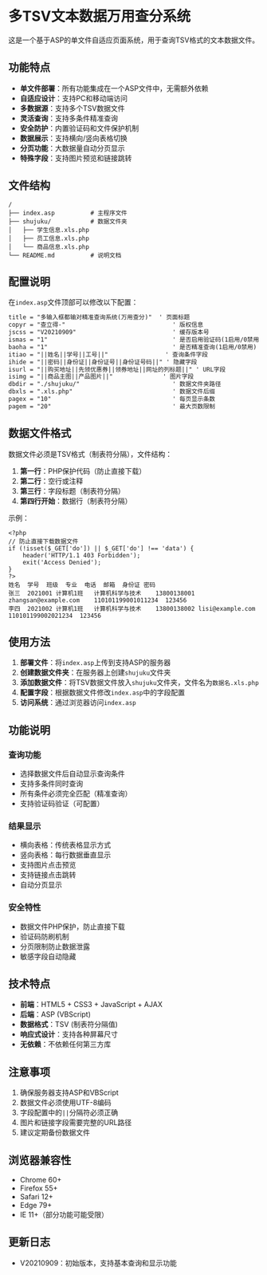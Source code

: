 # 多TSV文本数据万用查分系统

这是一个基于ASP的单文件自适应页面系统，用于查询TSV格式的文本数据文件。

## 功能特点

- **单文件部署**：所有功能集成在一个ASP文件中，无需额外依赖
- **自适应设计**：支持PC和移动端访问
- **多数据源**：支持多个TSV数据文件
- **灵活查询**：支持多条件精准查询
- **安全防护**：内置验证码和文件保护机制
- **数据展示**：支持横向/竖向表格切换
- **分页功能**：大数据量自动分页显示
- **特殊字段**：支持图片预览和链接跳转

## 文件结构

```
/
├── index.asp          # 主程序文件
├── shujuku/           # 数据文件夹
│   ├── 学生信息.xls.php
│   ├── 员工信息.xls.php
│   └── 商品信息.xls.php
└── README.md          # 说明文档
```

## 配置说明

在`index.asp`文件顶部可以修改以下配置：

```asp
title = "多输入框都输对精准查询系统(万用查分)"  ' 页面标题
copyr = "查立得-"                              ' 版权信息
jscss = "V20210909"                           ' 缓存版本号
ismas = "1"                                   ' 是否启用验证码(1启用/0禁用)
baoha = "1"                                   ' 是否精准查询(1启用/0禁用)
itiao = "||姓名||学号||工号||"                ' 查询条件字段
ihide = "||密码||身份证||身份证号||身份证号码||" ' 隐藏字段
isurl = "||购买地址||先领优惠券||领券地址||网址的列标题||" ' URL字段
isimg = "||商品主图||产品图片||"              ' 图片字段
dbdir = "./shujuku/"                          ' 数据文件夹路径
dbxls = ".xls.php"                            ' 数据文件后缀
pagex = "10"                                  ' 每页显示条数
pagem = "20"                                  ' 最大页数限制
```

## 数据文件格式

数据文件必须是TSV格式（制表符分隔），文件结构：

1. **第一行**：PHP保护代码（防止直接下载）
2. **第二行**：空行或注释
3. **第三行**：字段标题（制表符分隔）
4. **第四行开始**：数据行（制表符分隔）

示例：
```
<?php
// 防止直接下载数据文件
if (!isset($_GET['do']) || $_GET['do'] !== 'data') {
    header('HTTP/1.1 403 Forbidden');
    exit('Access Denied');
}
?>
姓名	学号	班级	专业	电话	邮箱	身份证	密码
张三	2021001	计算机1班	计算机科学与技术	13800138001	zhangsan@example.com	110101199001011234	123456
李四	2021002	计算机1班	计算机科学与技术	13800138002	lisi@example.com	110101199002021234	123456
```

## 使用方法

1. **部署文件**：将`index.asp`上传到支持ASP的服务器
2. **创建数据文件夹**：在服务器上创建`shujuku`文件夹
3. **添加数据文件**：将TSV数据文件放入`shujuku`文件夹，文件名为`数据名.xls.php`
4. **配置字段**：根据数据文件修改`index.asp`中的字段配置
5. **访问系统**：通过浏览器访问`index.asp`

## 功能说明

### 查询功能
- 选择数据文件后自动显示查询条件
- 支持多条件同时查询
- 所有条件必须完全匹配（精准查询）
- 支持验证码验证（可配置）

### 结果显示
- 横向表格：传统表格显示方式
- 竖向表格：每行数据垂直显示
- 支持图片点击预览
- 支持链接点击跳转
- 自动分页显示

### 安全特性
- 数据文件PHP保护，防止直接下载
- 验证码防刷机制
- 分页限制防止数据泄露
- 敏感字段自动隐藏

## 技术特点

- **前端**：HTML5 + CSS3 + JavaScript + AJAX
- **后端**：ASP (VBScript)
- **数据格式**：TSV (制表符分隔值)
- **响应式设计**：支持各种屏幕尺寸
- **无依赖**：不依赖任何第三方库

## 注意事项

1. 确保服务器支持ASP和VBScript
2. 数据文件必须使用UTF-8编码
3. 字段配置中的`||`分隔符必须正确
4. 图片和链接字段需要完整的URL路径
5. 建议定期备份数据文件

## 浏览器兼容性

- Chrome 60+
- Firefox 55+
- Safari 12+
- Edge 79+
- IE 11+（部分功能可能受限）

## 更新日志

- V20210909：初始版本，支持基本查询和显示功能